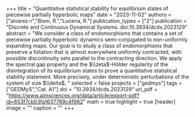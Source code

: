 +++
title = "Quantitative statistical stability for equilibrium states of piecewise partially hyperbolic maps"
date = "2023-11-02"
authors = ["alvarez-r","Bioni, R.","Lucena, R."]
publication_types = ["2"]
publication = "Discrete and Continuous Dynamical Systems. doi:10.3934/dcds.2023129"
abstract = "We consider a class of endomorphisms that contains a set of piecewise partially hyperbolic dynamics semi-conjugated to non-uniformly expanding maps. Our goal is to study a class of endomorphisms that preserve a foliation that is almost everywhere uniformly contracted, with possible discontinuity sets parallel to the contracting direction. We apply the spectral gap property and the $\\zeta$-Hölder regularity of the disintegration of its equilibrium states to prove a quantitative statistical stability statement. More precisely, under deterministic perturbations of the system of size $\\delta$, "
selected = false
projects = ["gedmys"]
tags = ["GEDMyS","Cat. A1"]
doi = "10.3934/dcds.2023129"
url_pdf = "https://www.aimsciences.org/data/article/export-pdf?id=653f7cb53fa1637769c4f962"
math = true
highlight = true
[header]
image = ""
caption = ""
+++
